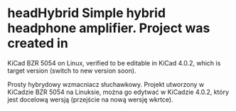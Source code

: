 # headHybrid Simple hybrid headphone amplifier. Project was created in
KiCad BZR 5054 on Linux, verified to be editable in KiCad 4.0.2, which
is target version (switch to new version soon).

Prosty hybrydowy wzmacniacz słuchawkowy. Projekt utworzony w KiCadzie
BZR 5054 na Linuksie, można go edytwać w KiCadzie 4.0.2, który jest
docelową wersją (przejście na nową wersję wkrtce).